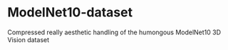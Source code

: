 # ModelNet10-dataset
Compressed really aesthetic handling of the humongous ModelNet10 3D Vision dataset

